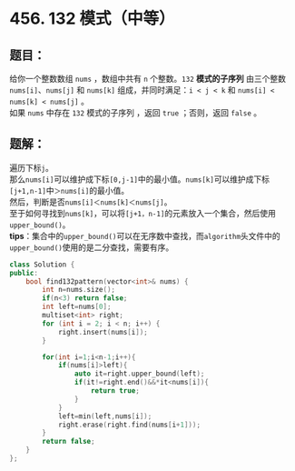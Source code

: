 # 456. 132 模式（中等）
## 题目：
给你一个整数数组 `nums` ，数组中共有 `n` 个整数。`132` **模式的子序列** 由三个整数 `nums[i]`、`nums[j]` 和 `nums[k]` 组成，并同时满足：`i < j < k` 和 `nums[i] < nums[k] < nums[j]` 。\
如果 `nums` 中存在 `132` 模式的子序列 ，返回 `true` ；否则，返回 `false` 。
## 题解：
遍历下标`j`。\
那么`nums[i]`可以维护成下标`[0,j-1]`中的最小值。`nums[k]`可以维护成下标`[j+1,n-1]`中`＞nums[i]`的最小值。\
然后，判断是否`nums[i]＜nums[k]＜nums[j]`。\
至于如何寻找到`nums[k]`，可以将`[j+1，n-1]`的元素放入一个集合，然后使用`upper_bound()`。\
**tips**：集合中的`upper_bound()`可以在无序数中查找，而`algorithm`头文件中的`upper_bound()`使用的是二分查找，需要有序。
```c++
class Solution {
public:
    bool find132pattern(vector<int>& nums) {
        int n=nums.size();
        if(n<3) return false;
        int left=nums[0];
        multiset<int> right;
        for (int i = 2; i < n; i++) {
            right.insert(nums[i]);
        }

        for(int i=1;i<n-1;i++){
            if(nums[i]>left){
                auto it=right.upper_bound(left);
                if(it!=right.end()&&*it<nums[i]){
                    return true;
                }
            }
            left=min(left,nums[i]);
            right.erase(right.find(nums[i+1]));
        }
        return false;
    }
};
```